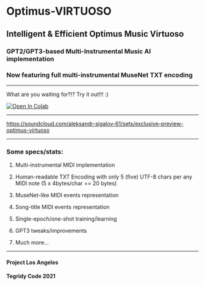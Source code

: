 # Optimus-VIRTUOSO

## Intelligent &amp; Efficient Optimus Music Virtuoso

### GPT2/GPT3-based Multi-Instrumental Music AI implementation

### Now featuring full multi-instrumental MuseNet TXT encoding 

***

What are you waiting for?!? Try it out!!! :)

[![Open In Colab][colab-badge]][colab-notebook]

[colab-notebook]: <https://colab.research.google.com/github/asigalov61/Optimus-VIRTUOSO/blob/main/Optimus_VIRTUOSO.ipynb>
[colab-badge]: <https://colab.research.google.com/assets/colab-badge.svg>
***

https://soundcloud.com/aleksandr-sigalov-61/sets/exclusive-preview-optimus-virtuoso

***

### Some specs/stats:

1) Multi-instrumental MIDI implementation

2) Human-readable TXT Encoding with only 5 (five) UTF-8 chars per any MIDI note (5 x 4bytes/char == 20 bytes)

3) MuseNet-like MIDI events representation

4) Song-title MIDI events representation

6) Single-epoch/one-shot training/learning

7) GPT3 tweaks/improvements

5) Much more...

***

#### Project Los Angeles

#### Tegridy Code 2021
